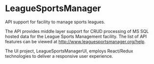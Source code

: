 # LeagueSportsManager
API support for facility to manage sports leagues.

The API provides middle layer support for CRUD processing of MS SQL hosted data for the League Sports Management facility. The list of API features can be viewed at http://www.leaguesportsmanager.org/help.

The UI project, LeagueSportsManagerUI, employs React/Redux technologies to deliver a responsive user experience.
